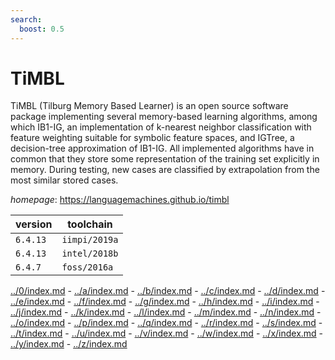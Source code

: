 ```yaml
---
search:
  boost: 0.5
---
```

# TiMBL

TiMBL (Tilburg Memory Based Learner)  is an open source software package implementing several memory-based learning algorithms,  among which IB1-IG, an implementation of k-nearest neighbor classification with feature weighting suitable for  symbolic feature spaces, and IGTree, a decision-tree approximation of IB1-IG. All implemented algorithms have in  common that they store some representation of the training set explicitly in memory. During testing, new cases are  classified by extrapolation from the most similar stored cases.

*homepage*: <https://languagemachines.github.io/timbl>

version | toolchain
--------|----------
``6.4.13`` | ``iimpi/2019a``
``6.4.13`` | ``intel/2018b``
``6.4.7`` | ``foss/2016a``

[../0/index.md](0) - [../a/index.md](a) - [../b/index.md](b) - [../c/index.md](c) - [../d/index.md](d) - [../e/index.md](e) - [../f/index.md](f) - [../g/index.md](g) - [../h/index.md](h) - [../i/index.md](i) - [../j/index.md](j) - [../k/index.md](k) - [../l/index.md](l) - [../m/index.md](m) - [../n/index.md](n) - [../o/index.md](o) - [../p/index.md](p) - [../q/index.md](q) - [../r/index.md](r) - [../s/index.md](s) - [../t/index.md](t) - [../u/index.md](u) - [../v/index.md](v) - [../w/index.md](w) - [../x/index.md](x) - [../y/index.md](y) - [../z/index.md](z)

